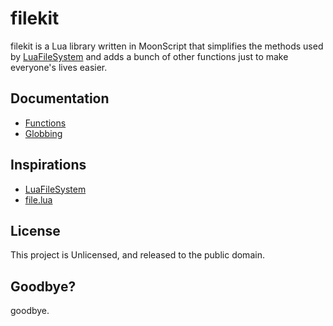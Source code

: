 # filekit

filekit is a Lua library written in MoonScript that simplifies the methods used by [LuaFileSystem](http://keplerproject.github.io/luafilesystem/) and adds a bunch of other functions just to make everyone's lives easier.

## Documentation

- [Functions](functions.md "filekit Functions")
- [Globbing](globbing.md "filekit Globbing")

## Inspirations

- [LuaFileSystem](http://keplerproject.github.io/luafilesystem/)
- [file.lua](https://github.com/gummesson/file.lua)

## License

This project is Unlicensed, and released to the public domain.

## Goodbye?

goodbye.